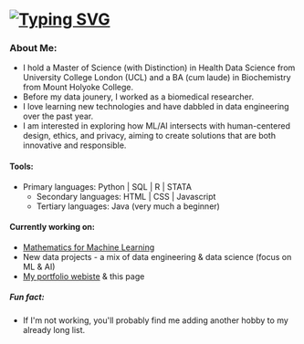 # [![Typing SVG](https://readme-typing-svg.demolab.com?font=Cormorant+Garamond&size=25&pause=1000&color=F77EBC&center=true&width=435&height=40&lines=Hello!+Thanks+for+stopping+by+%E2%9C%A8)](https://git.io/typing-svg)

### About Me:
- I hold a Master of Science (with Distinction) in Health Data Science from University College London (UCL) and a BA (cum laude) in Biochemistry from Mount Holyoke College.
- Before my data jounery, I worked as a biomedical researcher.
- I love learning new technologies and have dabbled in data engineering over the past year.
- I am interested in exploring how ML/AI intersects with human-centered design, ethics, and privacy, aiming to create solutions that are both innovative and responsible.

#### Tools:
- Primary languages: Python | SQL | R | STATA 
  - Secondary languages: HTML | CSS | Javascript 
  - Tertiary languages: Java (very much a beginner) 

#### Currently working on:
- [Mathematics for Machine Learning](https://www.coursera.org/specializations/mathematics-for-machine-learning-and-data-science)
- New data projects - a mix of data engineering & data science (focus on ML & AI)
- [My portfolio webiste](https://scasey124.github.io/) & this page

##### Fun fact:
- If I'm not working, you'll probably find me adding another hobby to my already long list.

<!---
scasey124/scasey124 is a ✨ special ✨ repository because its `README.md` (this file) appears on your GitHub profile.
You can click the Preview link to take a look at your changes.
--->
